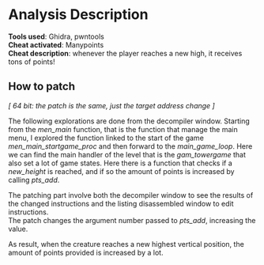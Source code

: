 # Analysis Description

**Tools used**: Ghidra, pwntools  
**Cheat activated**: Manypoints  
**Cheat description**: whenever the player reaches a new high, it receives tons of points!

## How to patch

_[ 64 bit: the patch is the same, just the target address change ]_ 

The following explorations are done from the decompiler window.
Starting from the _men\_main_ function, that is the function that manage the main menu, I explored the function linked to the start of the game _men\_main\_startgame\_proc_ and then forward to the _main\_game\_loop_. Here we can find the main handler of the level that is the _gam\_towergame_ that also set a lot of game states. Here there is a function that checks if a _new\_height_ is reached, and if so the amount of points is increased by calling _pts\_add_.

The patching part involve both the decompiler window to see the results of the changed instructions and the listing disassembled window to edit instructions.  
The patch changes the argument number passed to _pts\_add_, increasing the value. 

As result, when the creature reaches a new highest vertical position, the amount of points provided is increased by a lot.

